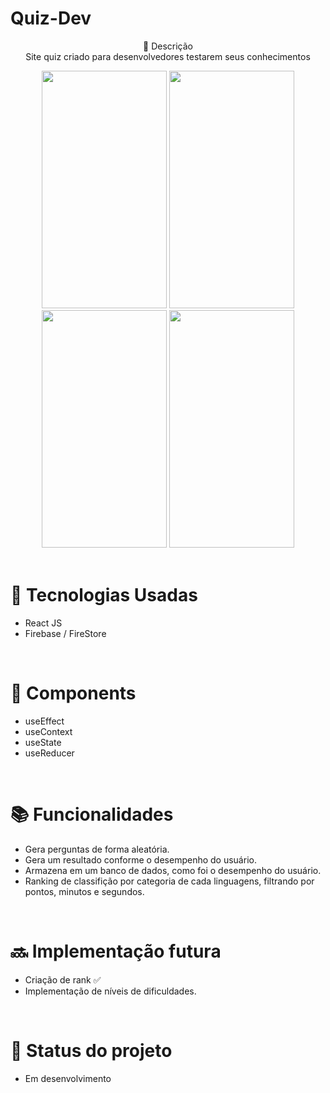  # Quiz-Dev<br> 

<p align="center">
 📝 Descrição <br> 
   Site quiz criado para desenvolvedores testarem seus conhecimentos  <br> 
</p>


<div align="center">

  <img src="https://i.ibb.co/2P6jdKv/tela1.png" width='200px' height='380px'/>
    <img src="https://i.ibb.co/PtxWcqf/tela2.png" width='200px' height='380px'/>
      <img src="https://i.ibb.co/4tWKQR4/tela3.png" width='200px' height='380px'/>
      <img src="https://i.ibb.co/x5NdNPh/tela5.png" width='200px' height='380px'/>
</div>

 <br> 
 
# 🚀 Tecnologias Usadas
* React JS
* Firebase / FireStore

<br> 

# 🔧 Components

* useEffect
* useContext
* useState
* useReducer

<br> 

# 📚 Funcionalidades
* Gera perguntas de forma aleatória.
* Gera um resultado conforme o desempenho do usuário.
* Armazena em um banco de dados, como foi o desempenho do usuário.
* Ranking de classifição por categoria de cada linguagens, filtrando por pontos, minutos e segundos.

<br> 

# 🔜 Implementação futura
* Criação de rank ✅
* Implementação de níveis de dificuldades.

<br> 

# 🎯 Status do projeto
* Em desenvolvimento
